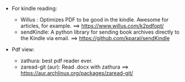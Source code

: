 - For kindle reading:
    - Willus : Optimizes PDF to be good in the kindle. Awesome for articles, for example. ==> https://www.willus.com/k2pdfopt/
    - sendKindle: A python library for sending book archives directly to the Kindle via email. ==> https://github.com/kparal/sendKindle

- Pdf view:
    - zathura: best pdf reader ever.
    - zaread-git (aur): Read .docx with zathura ==> https://aur.archlinux.org/packages/zaread-git/
